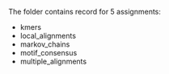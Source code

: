 The folder contains record for 5 assignments:
- kmers
- local_alignments
- markov_chains
- motif_consensus
- multiple_alignments
